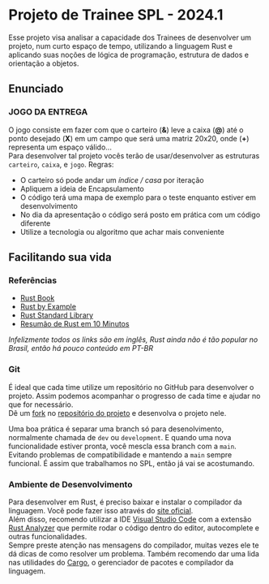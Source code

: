 # Projeto de Trainee SPL - 2024.1
Esse projeto visa analisar a capacidade dos Trainees de desenvolver um projeto, num curto espaço de tempo, utilizando a linguagem Rust e aplicando suas noções de lógica de programação, estrutura de dados e orientação a objetos.

## Enunciado
### JOGO DA ENTREGA
O jogo consiste em fazer com que o carteiro (**&**) leve a caixa (**@**) até o ponto desejado (**X**) em um campo que será uma matriz 20x20, onde (**+**) representa um espaço válido...  
Para desenvolver tal projeto vocês terão de usar/desenvolver as estruturas `carteiro`, `caixa`, e `jogo`.
Regras:  
- O carteiro só pode andar um *índice / casa* por iteração  
- Apliquem a ideia de Encapsulamento  
- O código terá uma mapa de exemplo para o teste enquanto estiver em desenvolvimento  
- No dia da apresentação o código será posto em prática com um código diferente   
- Utilize a tecnologia ou algoritmo que achar mais conveniente

## Facilitando sua vida

### Referências
- [Rust Book](https://doc.rust-lang.org/book/)
- [Rust by Example](https://doc.rust-lang.org/rust-by-example/)
- [Rust Standard Library](https://doc.rust-lang.org/std/)
- [Resumão de Rust em 10 Minutos](https://www.youtube.com/watch?v=br3GIIQeefY)  

*Infelizmente todos os links são em inglês, Rust ainda não é tão popular no Brasil, então há pouco conteúdo em PT-BR*

### Git
É ideal que cada time utilize um repositório no GitHub para desenvolver o projeto. Assim podemos acompanhar o progresso de cada time e ajudar no que for necessário.   
Dê um [fork](https://medium.com/@abnerborgonha/como-fazer-um-fork-de-uma-projeto-no-github-9c78f2899bac) no [repositório do projeto](https://github.com/MarceloRother/marcelorother_trainee_2024_1_rust) e desenvolva o projeto nele.

Uma boa prática é separar uma branch só para desenolvimento, normalmente chamada de `dev` ou `development`. E quando uma nova funcionalidade estiver pronta, você mescla essa branch com a `main`. Evitando problemas de compatibilidade  e mantendo a `main` sempre funcional. É assim que trabalhamos no SPL, então já vai se acostumando.

### Ambiente de Desenvolvimento
Para desenvolver em Rust, é preciso baixar e instalar o compilador da linguagem. Você pode fazer isso através do [site oficial](https://www.rust-lang.org/tools/install).  
Além disso, recomendo utilizar a IDE [Visual Studio Code](https://code.visualstudio.com/) com a extensão [Rust Analyzer](https://marketplace.visualstudio.com/items?itemName=matklad.rust-analyzer) que permite rodar o código dentro do editor, autocomplete e outras funcionalidades.  
Sempre preste atenção nas mensagens do compilador, muitas vezes ele te dá dicas de como resolver um problema. Também recomendo dar uma lida nas utilidades do [Cargo](https://doc.rust-lang.org/cargo/), o gerenciador de pacotes e compilador da linguagem.